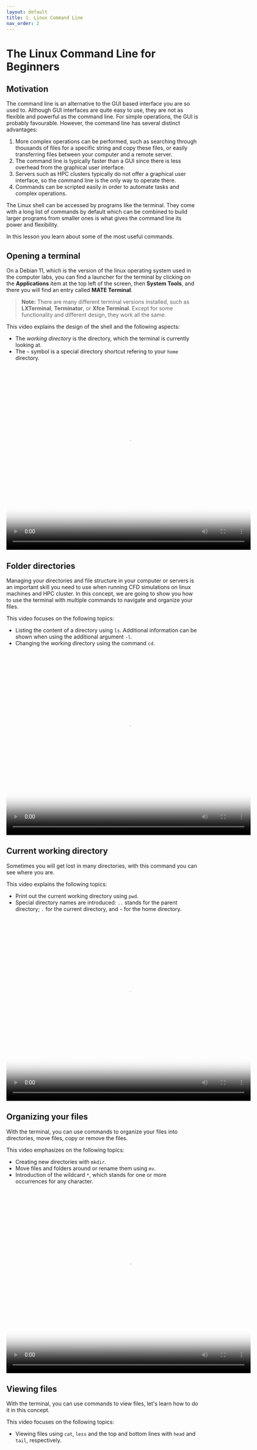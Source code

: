 ```yaml
---
layout: default
title: 1. Linux Command Line
nav_order: 2
---
```



# The Linux Command Line for Beginners

## Motivation

The command line is an alternative to the GUI based interface you are so used to. Although GUI interfaces are quite easy to use, they are not as flexible and powerful as the command line. For simple operations, the GUI is probably favourable. However, the command line has several distinct advantages:
 1. More complex operations can be performed, such as searching through thousands of files for a specific string and copy these files, or easily transferring files between your computer and a remote server. 
 2. The command line is typically faster than a GUI since there is less overhead from the graphical user interface.
 3. Servers such as HPC clusters typically do not offer a graphical user interface, so the command line is the only way to operate there.
 4. Commands can be scripted easily in order to automate tasks and complex operations.

The Linux shell can be accessed by programs like the terminal. They come with a long list of commands by default which can be combined to build larger programs from smaller ones is what gives the command line its power and flexibility.

In this lesson you learn about some of the most useful commands.

## Opening a terminal

On a Debian 11, which is the version of the linux operating system used in the computer labs, you can find a launcher for the terminal by clicking on the **Applications** item at the top left of the screen, then **System Tools**, and there you will find an entry called **MATE Terminal**.

> **Note:** There are many different terminal versions installed, such as **LXTerminal**, **Terminator**, or **Xfce Terminal**. Except for some functionality and different design, they work all the same.

This video explains the design of the shell and the following aspects:

- The *working directory* is the directory, which the terminal is currently looking at.
- The `~` symbol is a special directory shortcut refering to your `home` directory.

<video width="640" height="480" controls preload="metadata" controls poster="figures/terminal-introduction-1.png">
  <source src="videos/terminal-introduction-1.mp4" type="video/mp4">
  Your browser does not support the video tag.
</video>

## Folder directories

Managing your directories and file structure in your computer or servers is an important skill you need to use when running CFD simulations on linux machines and HPC cluster. In this concept, we are going to show you how to use the terminal with multiple commands to navigate and organize your files.

This video focuses on the following topics:
- Listing the content of a directory using `ls`. Additional information can be shown when using the additional argument `-l`.
- Changing the working directory using the command `cd`.

<video width="640" height="480" controls preload="metadata" controls poster="figures/terminal-introduction-2.png">
  <source src="videos/terminal-introduction-2.mp4" type="video/mp4">
  Your browser does not support the video tag.
</video>

## Current working directory

Sometimes you will get lost in many directories, with this command you can see where you are.

This video explains the following topics:
- Print out the current working directory using `pwd`.
- Special directory names are introduced: `..` stands for the parent directory; `.` for the current directory, and `~` for the home directory.

<video width="640" height="480" controls preload="metadata" controls poster="figures/terminal-introduction-3.png">
  <source src="videos/terminal-introduction-3.mp4" type="video/mp4">
  Your browser does not support the video tag.
</video>

## Organizing your files

With the terminal, you can use commands to organize your files into directories, move files, copy or remove the files.

This video emphasizes on the following topics:

- Creating new directories with `mkdir`.
- Move files and folders around or rename them using `mv`.
- Introduction of the wildcard `*`, which stands for one or more occurrences for any character.

<video width="640" height="480" controls preload="metadata" controls poster="figures/terminal-introduction-4.png">
  <source src="videos/terminal-introduction-4.mp4" type="video/mp4">
  Your browser does not support the video tag.
</video>

## Viewing files

With the terminal, you can use commands to view files, let's learn how to do it in this concept.

This video focuses on the following topics:

- Viewing files using `cat`, `less` and the top and bottom lines with `head` and `tail`, respectively.

<video width="640" height="480" controls preload="metadata" controls poster="figures/terminal-introduction-5.png">
  <source src="videos/terminal-introduction-5.mp4" type="video/mp4">
  Your browser does not support the video tag.
</video>

## Removing files or directories

With the terminal, you can use commands to remove files or directories.

This video shows the following aspects:

- Copying single files using `cp` and directories recursively with the additional argument `-r`.
- Deleting files with `rm` and directories recursively using the additional argument `-r`.
- Deleting the content of all files and directories within a given directory using the wildcard `*`

<video width="640" height="480" controls preload="metadata" controls poster="figures/terminal-introduction-6.png">
  <source src="videos/terminal-introduction-6.mp4" type="video/mp4">
  Your browser does not support the video tag.
</video>

> **Warning:** The `rm` command deletes files and directories without a waring and without using the Recycle Bin or Trash Can. Therefore, these files cannot be recovered. Be particularly careful when combining this command with wildcards, as complete folders and be deleted easily by mistake
